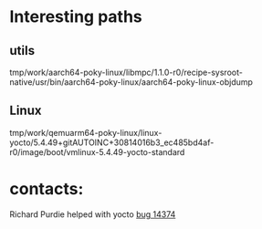 # Interesting paths

## utils

tmp/work/aarch64-poky-linux/libmpc/1.1.0-r0/recipe-sysroot-native/usr/bin/aarch64-poky-linux/aarch64-poky-linux-objdump

## Linux

tmp/work/qemuarm64-poky-linux/linux-yocto/5.4.49+gitAUTOINC+30814016b3_ec485bd4af-r0/image/boot/vmlinux-5.4.49-yocto-standard

# contacts:

Richard Purdie helped with yocto [bug 14374](https://bugzilla.yoctoproject.org/show_bug.cgi?id=14374)

